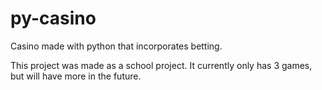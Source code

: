 # py-casino
Casino made with python that incorporates betting.

This project was made as a school project. It currently only has 3 games, but will have more in the future.
